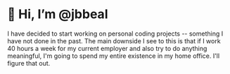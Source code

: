 # 👋 Hi, I’m @jbbeal

I have decided to start working on personal coding projects -- something I have not done in the past. The main downside I see to this is that 
if I work 40 hours a week for my current employer and also try to do anything meaningful, I'm going to spend my entire existence in my home
office. I'll figure that out.

<!---
jbbeal/jbbeal is a ✨ special ✨ repository because its `README.md` (this file) appears on your GitHub profile.
You can click the Preview link to take a look at your changes.
--->
